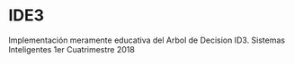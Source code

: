 # IDE3
Implementación meramente educativa del Arbol de Decision ID3. Sistemas Inteligentes 1er Cuatrimestre 2018
